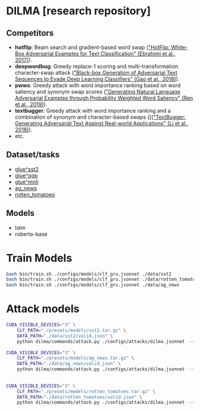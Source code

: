 # DILMA [research repository]


## Competitors

* **hotflip**: Beam search and gradient-based word swap (["HotFlip: White-Box Adversarial Examples for Text Classification" (Ebrahimi et al., 2017)](https://arxiv.org/abs/1712.06751)).
* **deepwordbug**: Greedy replace-1 scoring and multi-transformation character-swap attack (["Black-box Generation of Adversarial Text Sequences to Evade Deep Learning Classifiers" (Gao et al., 2018)](https://arxiv.org/abs/1801.04354)).
* **pwws**: Greedy attack with word importance ranking based on word saliency and synonym swap scores (["Generating Natural Language Adversarial Examples through Probability Weighted Word Saliency" (Ren et al., 2019)](https://www.aclweb.org/anthology/P19-1103/)).
* **textbugger**: Greedy attack with word importance ranking and a combination of synonym and character-based swaps ([(["TextBugger: Generating Adversarial Text Against Real-world Applications" (Li et al., 2018)](https://arxiv.org/abs/1812.05271)).
* etc.

## Dataset/tasks

* [glue^sst2](https://huggingface.co/nlp/viewer/?dataset=glue&config=sst2)
* [glue^qqp](https://huggingface.co/nlp/viewer/?dataset=glue&config=qqp)
* [glue^mnli](https://huggingface.co/nlp/viewer/?dataset=glue&config=mnli)
* [ag_news](https://huggingface.co/nlp/viewer/?dataset=ag_news)
* [rotten_tomatoes](https://huggingface.co/nlp/viewer/?dataset=rotten_tomatoes)


## Models

* lstm
* roberta-base


# Train Models

```bash
bash bin/train.sh ./configs/models/clf_gru.jsonnet ./data/sst2
bash bin/train.sh ./configs/models/clf_gru.jsonnet ./data/rotten_tomatoes
bash bin/train.sh ./configs/models/clf_gru.jsonnet ./data/ag_news
```


# Attack models

```bash
CUDA_VISIBLE_DEVICES="3" \
    CLF_PATH="./presets/models/sst2.tar.gz" \
    DATA_PATH="./data/sst2/valid.json" \
    python dilma/commands/attack.py ./configs/attacks/dilma.jsonnet --samples 500
    
CUDA_VISIBLE_DEVICES="3" \
    CLF_PATH="./presets/models/ag_news.tar.gz" \
    DATA_PATH="./data/ag_news/valid.json" \
    python dilma/commands/attack.py ./configs/attacks/dilma.jsonnet --samples 500
    
    
CUDA_VISIBLE_DEVICES="3" \
    CLF_PATH="./presets/models/rotten_tomatoes.tar.gz" \
    DATA_PATH="./data/rotten_tomatoes/valid.json" \
    python dilma/commands/attack.py ./configs/attacks/dilma.jsonnet --samples 500
```
